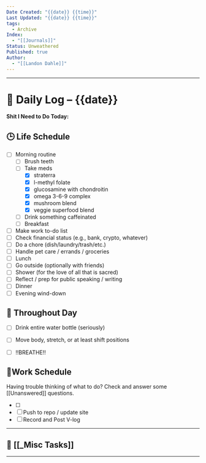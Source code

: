 ```yaml
---
Date Created: "{{date}} {{time}}"
Last Updated: "{{date}} {{time}}"
tags:
  - Archive
Index:
  - "[[Journals]]"
Status: Unweathered
Published: true
Author:
  - "[[Landon Dahle]]"
---
```

---

# 📆 Daily Log – {{date}}

**Shit I Need to Do Today:**

## 🕒 Life Schedule

- [ ] Morning routine  
	- [ ] Brush teeth  
	- [ ] Take meds  
		- [x] straterra
		- [x] l-methyl folate
		- [x] glucosamine with chondroitin
		- [x] omega 3-6-9 complex
		- [x] mushroom blend
		- [x] veggie superfood blend
	- [ ] Drink something caffeinated 
	- [ ] Breakfast
- [ ] Make work to-do list 
- [ ] Check financial status (e.g., bank, crypto, whatever)
- [ ] Do a chore (dish/laundry/trash/etc.)
- [ ] Handle pet care / errands / groceries  
- [ ] Lunch
- [ ] Go outside (optionally with friends)
- [ ] Shower (for the love of all that is sacred)
- [ ] Reflect / prep for public speaking / writing
- [ ] Dinner 
- [ ] Evening wind-down

## 🌱 Throughout Day

- [ ] Drink entire water bottle (seriously)
- [ ] Move body, stretch, or at least shift positions
- [ ] !!BREATHE!!


## 🤑Work Schedule
 Having trouble thinking of what to do? Check and answer some [[Unanswered]] questions.

- [ ] 
- [ ] Push to repo / update site  
- [ ] Record and Post V-log

---

## 🧠 [[_Misc Tasks]]

---

